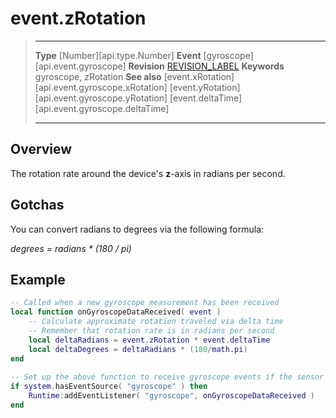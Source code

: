 
# event.zRotation

> --------------------- ------------------------------------------------------------------------------------------
> __Type__              [Number][api.type.Number]
> __Event__             [gyroscope][api.event.gyroscope]
> __Revision__          [REVISION_LABEL](REVISION_URL)
> __Keywords__          gyroscope, zRotation
> __See also__			[event.xRotation][api.event.gyroscope.xRotation]
>						[event.yRotation][api.event.gyroscope.yRotation]
>						[event.deltaTime][api.event.gyroscope.deltaTime]
> --------------------- ------------------------------------------------------------------------------------------

## Overview

The rotation rate around the device's <nobr>__z__-axis</nobr> in radians per second.

## Gotchas

You can convert radians to degrees via the following formula:

<div class="code-indent">

_degrees = radians * (180 / pi)_

</div>

## Example
 
``````lua
-- Called when a new gyroscope measurement has been received
local function onGyroscopeDataReceived( event )
    -- Calculate approximate rotation traveled via delta time
    -- Remember that rotation rate is in radians per second
    local deltaRadians = event.zRotation * event.deltaTime
    local deltaDegrees = deltaRadians * (180/math.pi)
end
 
-- Set up the above function to receive gyroscope events if the sensor exists
if system.hasEventSource( "gyroscope" ) then
    Runtime:addEventListener( "gyroscope", onGyroscopeDataReceived )
end
``````
